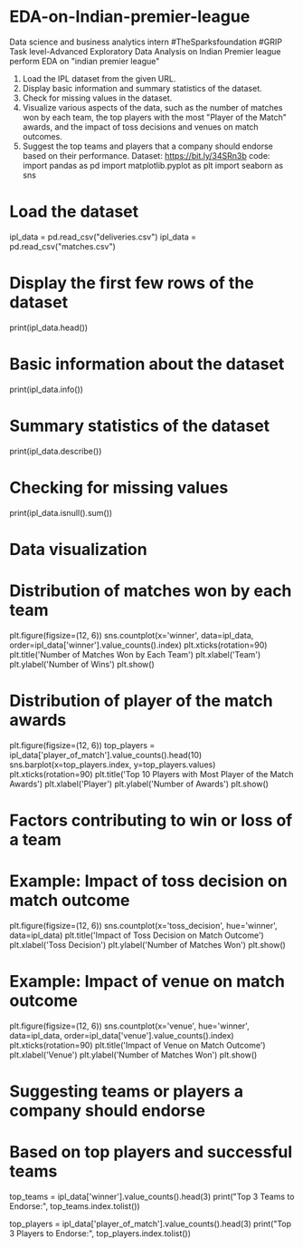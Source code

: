 # EDA-on-Indian-premier-league
Data science and business analytics intern #TheSparksfoundation #GRIP
Task level-Advanced
Exploratory Data Analysis on Indian Premier league
perform EDA on "indian premier league"
1. Load the IPL dataset from the given URL.
2. Display basic information and summary statistics of the dataset.
3. Check for missing values in the dataset.
4. Visualize various aspects of the data, such as the number of matches won by each team, the top players with the most "Player of the Match" awards, and the impact of toss decisions and venues on match outcomes.
5. Suggest the top teams and players that a company should endorse based on their performance.
Dataset: https://bit.ly/34SRn3b
code:
import pandas as pd
import matplotlib.pyplot as plt
import seaborn as sns

# Load the dataset

ipl_data = pd.read_csv("deliveries.csv")
ipl_data = pd.read_csv("matches.csv")

# Display the first few rows of the dataset
print(ipl_data.head())

# Basic information about the dataset
print(ipl_data.info())

# Summary statistics of the dataset
print(ipl_data.describe())

# Checking for missing values
print(ipl_data.isnull().sum())

# Data visualization
# Distribution of matches won by each team
plt.figure(figsize=(12, 6))
sns.countplot(x='winner', data=ipl_data, order=ipl_data['winner'].value_counts().index)
plt.xticks(rotation=90)
plt.title('Number of Matches Won by Each Team')
plt.xlabel('Team')
plt.ylabel('Number of Wins')
plt.show()

# Distribution of player of the match awards
plt.figure(figsize=(12, 6))
top_players = ipl_data['player_of_match'].value_counts().head(10)
sns.barplot(x=top_players.index, y=top_players.values)
plt.xticks(rotation=90)
plt.title('Top 10 Players with Most Player of the Match Awards')
plt.xlabel('Player')
plt.ylabel('Number of Awards')
plt.show()

# Factors contributing to win or loss of a team
# Example: Impact of toss decision on match outcome
plt.figure(figsize=(12, 6))
sns.countplot(x='toss_decision', hue='winner', data=ipl_data)
plt.title('Impact of Toss Decision on Match Outcome')
plt.xlabel('Toss Decision')
plt.ylabel('Number of Matches Won')
plt.show()

# Example: Impact of venue on match outcome
plt.figure(figsize=(12, 6))
sns.countplot(x='venue', hue='winner', data=ipl_data, order=ipl_data['venue'].value_counts().index)
plt.xticks(rotation=90)
plt.title('Impact of Venue on Match Outcome')
plt.xlabel('Venue')
plt.ylabel('Number of Matches Won')
plt.show()

# Suggesting teams or players a company should endorse
# Based on top players and successful teams
top_teams = ipl_data['winner'].value_counts().head(3)
print("Top 3 Teams to Endorse:", top_teams.index.tolist())

top_players = ipl_data['player_of_match'].value_counts().head(3)
print("Top 3 Players to Endorse:", top_players.index.tolist())





